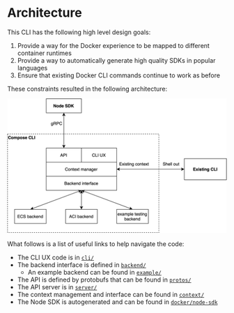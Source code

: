 # Architecture

This CLI has the following high level design goals:
1. Provide a way for the Docker experience to be mapped to different container
   runtimes
1. Provide a way to automatically generate high quality SDKs in popular
   languages
1. Ensure that existing Docker CLI commands continue to work as before

These constraints resulted in the following architecture:

![CLI architecture](./images/cli-architecture.png)

What follows is a list of useful links to help navigate the code:
* The CLI UX code is in [`cli/`](../cli)
* The backend interface is defined in [`backend/`](../backend)
  * An example backend can be found in [`example/`](../example)
* The API is defined by protobufs that can be found in [`protos/`](../protos)
* The API server is in [`server/`](../server)
* The context management and interface can be found in [`context/`](../context)
* The Node SDK is autogenerated and can be found in
  [`docker/node-sdk`](https://github.com/docker/node-sdk)